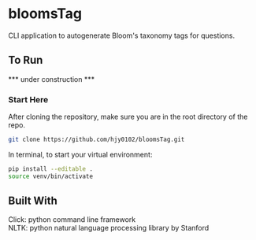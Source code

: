 # bloomsTag
CLI application to autogenerate Bloom's taxonomy tags for questions.

## To Run
*** under construction *** 
### Start Here
After cloning the repository, make sure you are in the root directory of the repo. 
```bash
git clone https://github.com/hjy0102/bloomsTag.git
```
In terminal, to start your virtual environment:
```bash
pip install --editable .
source venv/bin/activate 
```

## Built With
Click: python command line framework<br>
NLTK: python natural language processing library by Stanford<br>
